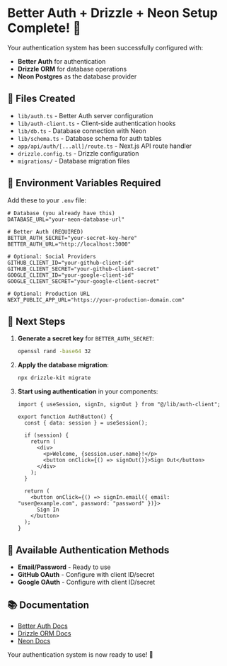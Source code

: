 # Better Auth + Drizzle + Neon Setup Complete! 🎉

Your authentication system has been successfully configured with:
- **Better Auth** for authentication
- **Drizzle ORM** for database operations  
- **Neon Postgres** as the database provider

## 📁 Files Created

- `lib/auth.ts` - Better Auth server configuration
- `lib/auth-client.ts` - Client-side authentication hooks
- `lib/db.ts` - Database connection with Neon
- `lib/schema.ts` - Database schema for auth tables
- `app/api/auth/[...all]/route.ts` - Next.js API route handler
- `drizzle.config.ts` - Drizzle configuration
- `migrations/` - Database migration files

## 🔧 Environment Variables Required

Add these to your `.env` file:

```env
# Database (you already have this)
DATABASE_URL="your-neon-database-url"

# Better Auth (REQUIRED)
BETTER_AUTH_SECRET="your-secret-key-here"
BETTER_AUTH_URL="http://localhost:3000"

# Optional: Social Providers
GITHUB_CLIENT_ID="your-github-client-id"
GITHUB_CLIENT_SECRET="your-github-client-secret"
GOOGLE_CLIENT_ID="your-google-client-id"
GOOGLE_CLIENT_SECRET="your-google-client-secret"

# Optional: Production URL
NEXT_PUBLIC_APP_URL="https://your-production-domain.com"
```

## 🚀 Next Steps

1. **Generate a secret key** for `BETTER_AUTH_SECRET`:
   ```bash
   openssl rand -base64 32
   ```

2. **Apply the database migration**:
   ```bash
   npx drizzle-kit migrate
   ```

3. **Start using authentication** in your components:
   ```tsx
   import { useSession, signIn, signOut } from "@/lib/auth-client";
   
   export function AuthButton() {
     const { data: session } = useSession();
     
     if (session) {
       return (
         <div>
           <p>Welcome, {session.user.name}!</p>
           <button onClick={() => signOut()}>Sign Out</button>
         </div>
       );
     }
     
     return (
       <button onClick={() => signIn.email({ email: "user@example.com", password: "password" })}>
         Sign In
       </button>
     );
   }
   ```

## 🔐 Available Authentication Methods

- **Email/Password** - Ready to use
- **GitHub OAuth** - Configure with client ID/secret
- **Google OAuth** - Configure with client ID/secret

## 📚 Documentation

- [Better Auth Docs](https://better-auth.com)
- [Drizzle ORM Docs](https://orm.drizzle.team)
- [Neon Docs](https://neon.tech/docs)

Your authentication system is now ready to use! 🎉
